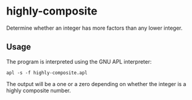 # highly-composite

Determine whether an integer has more factors than any lower integer.

## Usage

The program is interpreted using the GNU APL interpreter:

`apl -s -f highly-composite.apl`

The output will be a one or a zero depending on whether the integer is a highly composite number.
